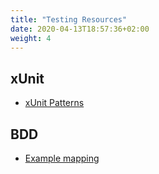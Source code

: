 ```yaml
---
title: "Testing Resources"
date: 2020-04-13T18:57:36+02:00
weight: 4
---
```


## xUnit

* [xUnit Patterns](http://xunitpatterns.com/index.html)

## BDD

* [Example mapping](https://cucumber.io/blog/bdd/example-mapping-introduction/)
